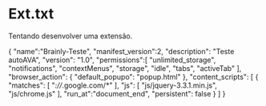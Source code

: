 # Ext.txt
Tentando desenvolver uma extensão.

{
    "name":"Brainly-Teste",
    "manifest_version":2,
    "description": "Teste autoAVA",
    "version": "1.0",
    "permissions":[
        "unlimited_storage",
        "notifications",
        "contextMenus",
        "storage",
        "idle",
        "tabs",
        "activeTab"
    ],
    "browser_action": {
        "default_popupo": "popup.html"
    },
    "content_scripts": [
        {
            "matches": [
                "*://*.google.com/*"
            ],
            "js": [
                "js/jquery-3.3.1.min.js",
                "js/chrome.js"
            ],
            "run_at":"document_end",
            "persistent": false
        }
    ]
}
